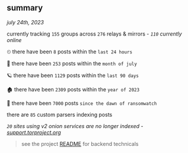
## summary
_july 24th, 2023_

currently tracking `155` groups across `276` relays & mirrors - _`110` currently online_

⏲ there have been `8` posts within the `last 24 hours`

🦈 there have been `253` posts within the `month of july`

🪐 there have been `1129` posts within the `last 90 days`

🏚 there have been `2309` posts within the `year of 2023`

🦕 there have been `7000` posts `since the dawn of ransomwatch`

there are `85` custom parsers indexing posts

_`20` sites using v2 onion services are no longer indexed - [support.torproject.org](https://support.torproject.org/onionservices/v2-deprecation/)_

> see the project [README](https://github.com/joshhighet/ransomwatch#ransomwatch--) for backend technicals
